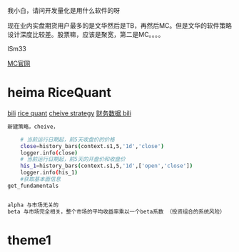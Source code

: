 


我小白，请问开发量化是用什么软件的呀

现在业内实盘期货用户最多的是文华然后是TB，再然后MC。但是文华的软件策略设计深度比较差。股票嘛，应该是聚宽，第二是MC。。。。

lSm33

[MC官网](https://www.multicharts.cn/)	

# heima RiceQuant

[bili](https://www.bilibili.com/video/BV1q4411P71K?p=6&vd_source=ca1d80d51233e3cf364a2104dcf1b743)		[rice quant](https://www.ricequant.com/quant/strategys)	[cheive  strategy](https://www.ricequant.com/quant/strategy/2106398)	[财务数据 bili](https://www.bilibili.com/video/BV1q4411P71K?p=7&vd_source=ca1d80d51233e3cf364a2104dcf1b743)	

```sh
新建策略，cheive，

    # 当前运行日期起，前5天收盘价的价格
    close=history_bars(context.s1,5,'1d','close')
    logger.info(close)
    # 当前运行日期起，前5天的开盘价和收盘价
    his_1=history_bars(context.s1,5,'1d',['open','close'])
    logger.info(his_1)
    #获取基本面信息
get_fundamentals


alpha 与市场无关的
beta 与市场完全相关，整个市场的平均收益率乘以一个beta系数 （投资组合的系统风险）
```

























































# theme1
